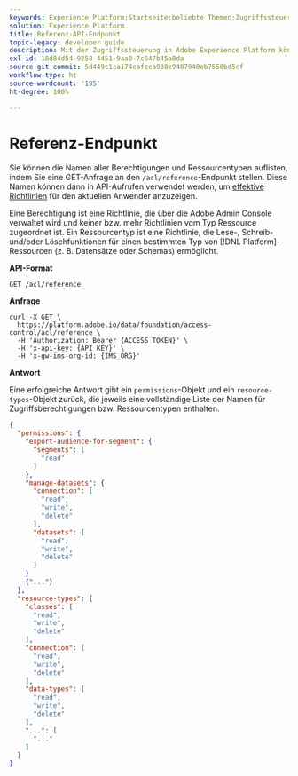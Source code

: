 ```yaml
---
keywords: Experience Platform;Startseite;beliebte Themen;Zugriffssteuerungs-Berechtigungen;Zugriffssteuerungs-Ressourcentypen;Zugriffssteuerungs-API
solution: Experience Platform
title: Referenz-API-Endpunkt
topic-legacy: developer guide
description: Mit der Zugriffssteuerung in Adobe Experience Platform können Sie Rollen und Berechtigungen für verschiedene Funktionen der Plattform mithilfe von Adobe Admin Console verwalten. Sie können die Namen aller Berechtigungen und Ressourcentypen auflisten, indem Sie eine GET-Anfrage an den Endpunkt /acl/reference in der Zugriffssteuerungs-API stellen. Diese Namen können dann in API-Aufrufen verwendet werden, um effektive Richtlinien für den aktuellen Anwender anzuzeigen.
exl-id: 18d84d54-9258-4451-9aa8-7c647b45a8da
source-git-commit: 5d449c1ca174cafcca988e9487940eb7550bd5cf
workflow-type: ht
source-wordcount: '195'
ht-degree: 100%

---
```


# Referenz-Endpunkt

Sie können die Namen aller Berechtigungen und Ressourcentypen auflisten, indem Sie eine GET-Anfrage an den `/acl/reference`-Endpunkt stellen. Diese Namen können dann in API-Aufrufen verwendet werden, um [effektive Richtlinien](./effective-policies.md) für den aktuellen Anwender anzuzeigen.

Eine Berechtigung ist eine Richtlinie, die über die Adobe Admin Console verwaltet wird und keiner bzw. mehr Richtlinien vom Typ Ressource zugeordnet ist. Ein Ressourcentyp ist eine Richtlinie, die Lese-, Schreib- und/oder Löschfunktionen für einen bestimmten Typ von [!DNL Platform]-Ressourcen (z. B. Datensätze oder Schemas) ermöglicht.

**API-Format**

```http
GET /acl/reference
```

**Anfrage**

```shell
curl -X GET \
  https://platform.adobe.io/data/foundation/access-control/acl/reference \
  -H 'Authorization: Bearer {ACCESS_TOKEN}' \
  -H 'x-api-key: {API_KEY}' \
  -H 'x-gw-ims-org-id: {IMS_ORG}'
```

**Antwort**

Eine erfolgreiche Antwort gibt ein `permissions`-Objekt und ein `resource-types`-Objekt zurück, die jeweils eine vollständige Liste der Namen für Zugriffsberechtigungen bzw. Ressourcentypen enthalten.

```json
{
  "permissions": {
    "export-audience-for-segment": {
      "segments": [
        "read"
      ]
    },
    "manage-datasets": {
      "connection": [
        "read",
        "write",
        "delete"
      ],
      "datasets": [
        "read",
        "write",
        "delete"
      ]
    }
    {"..."}
  },
  "resource-types": {
    "classes": [
      "read",
      "write",
      "delete"
    ],
    "connection": [
      "read",
      "write",
      "delete"
    ],
    "data-types": [
      "read",
      "write",
      "delete"
    ],
    "...": [
      "..."
    ]
  }
}
```
